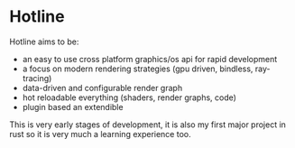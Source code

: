 # Hotline

Hotline aims to be:
- an easy to use cross platform graphics/os api for rapid development
- a focus on modern rendering strategies (gpu driven, bindless, ray-tracing)
- data-driven and configurable render graph
- hot reloadable everything (shaders, render graphs, code)
- plugin based an extendible

This is very early stages of development, it is also my first major project in rust so it is very much a learning experience too.

